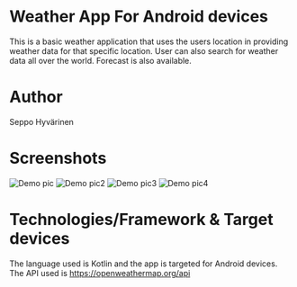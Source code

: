 # Weather App For Android devices

This is a basic weather application that uses the users location
in providing weather data for that specific location.
User can also search for weather data all over the world.
Forecast is also available.

# Author

Seppo Hyvärinen

# Screenshots

![Demo pic](screenshots/scsh2.jpg)
![Demo pic2](screenshots/scsh1.jpg)
![Demo pic3](screenshots/scsh3.jpg)
![Demo pic4](screenshots/scsh4.jpg)

# Technologies/Framework & Target devices

The language used is Kotlin and the app is targeted for Android devices. The API
used is https://openweathermap.org/api

